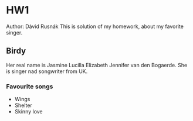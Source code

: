 # HW1
Author: Dávid Rusnák
This is solution of my homework, about my favorite singer.

## Birdy

Her real name is Jasmine Lucilla Elizabeth Jennifer van den Bogaerde. She is singer nad songwriter from UK.

### Favourite songs

- Wings
- Shelter
- Skinny love

